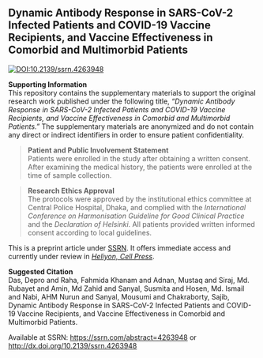 ## Dynamic Antibody Response in SARS-CoV-2 Infected Patients and COVID-19 Vaccine Recipients, and Vaccine Effectiveness in Comorbid and Multimorbid Patients 

[![DOI:10.2139/ssrn.4263948](http://img.shields.io/badge/DOI-10.2139/ssrn.4263948-B31B1B.svg)](http://dx.doi.org/10.2139/ssrn.4263948) 

**Supporting Information** <br/> 
This repository contains the supplementary materials to support the original research work published under the following title, *“Dynamic Antibody Response in SARS-CoV-2 Infected Patients and COVID-19 Vaccine Recipients, and Vaccine Effectiveness in Comorbid and Multimorbid Patients.”* The supplementary materials are anonymized and do not contain any direct or indirect identifiers in order to ensure patient confidentiality. 

>**Patient and Public Involvement Statement** <br/>
Patients were enrolled in the study after obtaining a written consent. After examining the medical history, the patients were enrolled at the time of sample collection.


>**Research Ethics Approval** <br/> 
The protocols were approved by the institutional ethics committee at Central Police Hospital, Dhaka, and complied with the *International Conference on Harmonisation Guideline for Good Clinical Practice* and the *Declaration of Helsinki*. All patients provided written informed consent according to local guidelines.  

This is a preprint article under [SSRN](https://papers.ssrn.com/sol3/papers.cfm?abstract_id=4263948). It offers immediate access and currently under review in [*Heliyon, Cell Press*](https://www.cell.com/heliyon/home).

**Suggested Citation** <br/> 
Das, Depro and Raha, Fahmida Khanam and Adnan, Mustaq and Siraj, Md. Rubayet and Amin, Md Zahid and Sanyal, Susmita and Hosen, Md. Ismail and Nabi, AHM Nurun and Sanyal, Mousumi and Chakraborty, Sajib, Dynamic Antibody Response in SARS-CoV-2 Infected Patients and COVID-19 Vaccine Recipients, and Vaccine Effectiveness in Comorbid and Multimorbid Patients. 

Available at SSRN: https://ssrn.com/abstract=4263948 or http://dx.doi.org/10.2139/ssrn.4263948 
